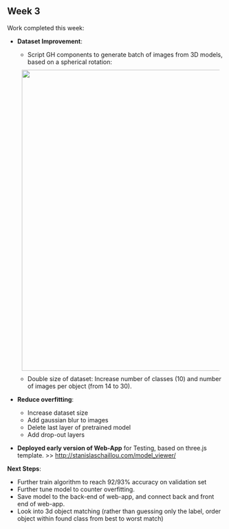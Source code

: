 ## Week 3

Work completed this week:

- **Dataset Improvement**:
  - Script GH components to generate batch of images from 3D models, based on a spherical rotation:  
  
  <div align="center" style="padding:10px"><img src="https://github.com/StanislasChaillou/Independent_Study/blob/master/Week_3/Chair_view.jpg" width="700"></div>
  
  - Double size of dataset: Increase number of classes (10) and number of images per object (from 14 to 30).
- **Reduce overfitting**:
  - Increase dataset size
  - Add gaussian blur to images
  - Delete last layer of pretrained model
  - Add drop-out layers
- **Deployed early version of Web-App** for Testing, based on three.js template. >> http://stanislaschaillou.com/model_viewer/

**Next Steps**: 
  - Further train algorithm to reach 92/93% accuracy on validation set
  - Further tune model to counter overfitting. 
  - Save model to the back-end of web-app, and connect back and front end of web-app.
  - Look into 3d object matching (rather than guessing only the label, order object within found class from best to worst match)
